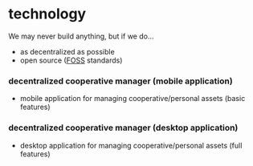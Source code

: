 # technology

We may never build anything, but if we do...

- as decentralized as possible
- open source ([FOSS](https://en.wikipedia.org/wiki/Free_and_open-source_software) standards)

### decentralized cooperative manager (mobile application)

- mobile application for managing cooperative/personal assets (basic features)

### decentralized cooperative manager (desktop application)

- desktop application for managing cooperative/personal assets (full features)
